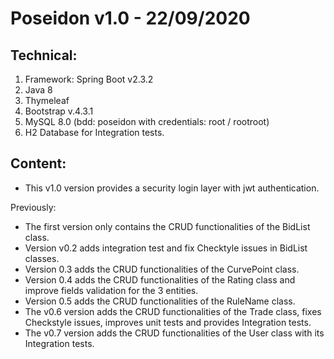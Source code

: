 # Poseidon v1.0 - 22/09/2020

## Technical:

1. Framework: Spring Boot v2.3.2
2. Java 8
3. Thymeleaf
4. Bootstrap v.4.3.1
5. MySQL 8.0 (bdd: poseidon with credentials: root / rootroot)
6. H2 Database for Integration tests.


## Content:
- This v1.0 version provides a security login layer with jwt authentication.

Previously:
- The first version only contains the CRUD functionalities of the BidList class.
- Version v0.2 adds integration test and fix Checktyle issues in BidList classes.
- Version 0.3 adds the CRUD functionalities of the CurvePoint class.
- Version 0.4 adds the CRUD functionalities of the Rating class and improve
fields validation for the 3 entities.
- Version 0.5 adds the CRUD functionalities of the RuleName class.
- The v0.6 version adds the CRUD functionalities of the Trade class, fixes 
Checkstyle issues, improves unit tests and provides Integration tests.
- The v0.7 version adds the CRUD functionalities of the User class with its
 Integration tests.